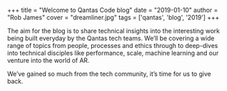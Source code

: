 +++
title = "Welcome to Qantas Code blog"
date = "2019-01-10"
author = "Rob James"
cover = "dreamliner.jpg"
tags = ['qantas', 'blog', '2019']
+++

The aim for the blog is to share technical insights into the interesting work being built everyday by the Qantas tech teams. We’ll be covering a wide range of topics from people, processes and ethics through to deep-dives into technical disciples like performance, scale, machine learning and our venture into the world of AR.

We’ve gained so much from the tech community, it’s time for us to give back.
